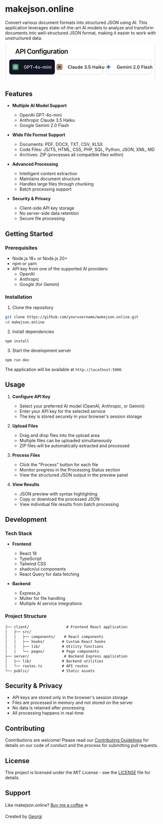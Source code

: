 # makejson.online

Convert various document formats into structured JSON using AI. This application leverages state-of-the-art AI models to analyze and transform documents into well-structured JSON format, making it easier to work with unstructured data.

![API Configuration](image.png)

## Features

- **Multiple AI Model Support**
  - OpenAI GPT-4o-mini
  - Anthropic Claude 3.5 Haiku
  - Google Gemini 2.0 Flash

- **Wide File Format Support**
  - Documents: PDF, DOCX, TXT, CSV, XLSX
  - Code Files: JS/TS, HTML, CSS, PHP, SQL, Python, JSON, XML, MD
  - Archives: ZIP (processes all compatible files within)

- **Advanced Processing**
  - Intelligent content extraction
  - Maintains document structure
  - Handles large files through chunking
  - Batch processing support

- **Security & Privacy**
  - Client-side API key storage
  - No server-side data retention
  - Secure file processing

## Getting Started

### Prerequisites

- Node.js 18+ or Node.js 20+
- npm or yarn
- API key from one of the supported AI providers:
  - OpenAI
  - Anthropic
  - Google (for Gemini)

### Installation

1. Clone the repository
```bash
git clone https://github.com/yourusername/makejson.online.git
cd makejson.online
```

2. Install dependencies
```bash
npm install
```

3. Start the development server
```bash
npm run dev
```

The application will be available at `http://localhost:5000`.

## Usage

1. **Configure API Key**
   - Select your preferred AI model (OpenAI, Anthropic, or Gemini)
   - Enter your API key for the selected service
   - The key is stored securely in your browser's session storage

2. **Upload Files**
   - Drag and drop files into the upload area
   - Multiple files can be uploaded simultaneously
   - ZIP files will be automatically extracted and processed

3. **Process Files**
   - Click the "Process" button for each file
   - Monitor progress in the Processing Status section
   - View the structured JSON output in the preview panel

4. **View Results**
   - JSON preview with syntax highlighting
   - Copy or download the processed JSON
   - View individual file results from batch processing

## Development

### Tech Stack

- **Frontend**
  - React 18
  - TypeScript
  - Tailwind CSS
  - shadcn/ui components
  - React Query for data fetching

- **Backend**
  - Express.js
  - Multer for file handling
  - Multiple AI service integrations

### Project Structure

```
├── client/                 # Frontend React application
│   ├── src/
│   │   ├── components/    # React components
│   │   ├── hooks/        # Custom React hooks
│   │   ├── lib/          # Utility functions
│   │   └── pages/        # Page components
├── server/                # Backend Express application
│   ├── lib/              # Backend utilities
│   └── routes.ts         # API routes
└── public/               # Static assets
```

## Security & Privacy

- API keys are stored only in the browser's session storage
- Files are processed in memory and not stored on the server
- No data is retained after processing
- All processing happens in real-time

## Contributing

Contributions are welcome! Please read our [Contributing Guidelines](CONTRIBUTING.md) for details on our code of conduct and the process for submitting pull requests.

## License

This project is licensed under the MIT License - see the [LICENSE](LICENSE) file for details.

## Support

Like makejson.online? [Buy me a coffee](https://www.buymeacoffee.com/georgipep) ☕

Created by [Georgi](https://x.com/georgipep)
